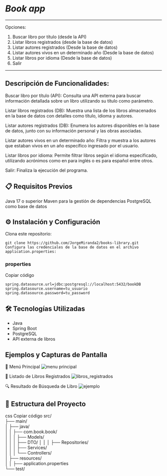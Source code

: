 # <em> Book app </em>
***********************************
Opciones:
1) Buscar libro por título (desde la API)
2) Listar libros registrados (desde la base de datos)
3) Listar autores registrados (Desde la base de datos)
4) Listar autores vivos en un determinado año (Desde la base de datos)
5) Listar libros por idioma (Desde la base de datos)
0) Salir
***********************************
## Descripción de Funcionalidades:
Buscar libro por título (API):
Consulta una API externa para buscar información detallada sobre un libro utilizando su título como parámetro.

Listar libros registrados (DB):
Muestra una lista de los libros almacenados en la base de datos con detalles como título, idioma y autores.

Listar autores registrados (DB):
Enumera los autores disponibles en la base de datos, junto con su información personal y las obras asociadas.

Listar autores vivos en un determinado año:
Filtra y muestra a los autores que estaban vivos en un año específico ingresado por el usuario.

Listar libros por idioma:
Permite filtrar libros según el idioma especificado, utilizando acrónimos como en para inglés o es para español entre otros.

Salir:
Finaliza la ejecución del programa.

## 📋 Requisitos Previos
Java 17 o superior
Maven para la gestión de dependencias
PostgreSQL como base de datos

## ⚙️ Instalación y Configuración
Clona este repositorio:
```
git clone https://github.com/JorgeMiranda2/books-library.git
Configura las credenciales de la base de datos en el archivo application.properties:
```

### properties
Copiar código
```
spring.datasource.url=jdbc:postgresql://localhost:5432/bookDB  
spring.datasource.username=tu_usuario  
spring.datasource.password=tu_password
```  

## 🛠️ Tecnologías Utilizadas
* Java
* Spring Boot
* PostgreSQL
* API externa de libros

## Ejemplos y Capturas de Pantalla

🌟 Menú Principal
![menu principal](https://github.com/user-attachments/assets/277e45a3-46b5-4136-8e09-065d25bceae8)

📖 Listado de Libros Registrados
![libros_registrados](https://github.com/user-attachments/assets/52e98877-1708-4210-9ff6-ff73168ad7f1)

🔍 Resultado de Búsqueda de Libro
![ejemplo](https://github.com/user-attachments/assets/dcbb4639-f93d-4745-89ad-e0c97978b1c9)

## 📂 Estructura del Proyecto
css
Copiar código
src/  
├── main/  
│   ├── java/  
│   │   ├── com.book.book/  
│   │   │   ├── Models/  
│   │   │   ├── DTO/
│   │   │   ├── Repositories/  
│   │   │   ├── Services/  
│   │   │   └── Controllers/  
│   ├── resources/  
│   │   ├── application.properties    
└── test/  
